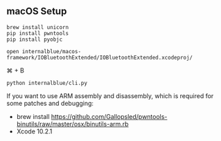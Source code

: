 

macOS Setup
-----------

```
brew install unicorn
pip install pwntools
pip install pyobjc

open internalblue/macos-framework/IOBluetoothExtended/IOBluetoothExtended.xcodeproj/
```

⌘ + B

```
python internalblue/cli.py
```

If you want to use ARM assembly and disassembly, which is required for some patches and debugging:

* brew install https://github.com/Gallopsled/pwntools-binutils/raw/master/osx/binutils-arm.rb
* Xcode 10.2.1